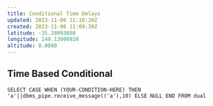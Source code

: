 ```yaml
---
title: Conditional Time Delays
updated: 2023-11-06 11:10:20Z
created: 2023-11-06 11:09:39Z
latitude: -35.28093680
longitude: 149.13000920
altitude: 0.0000
---
```


## Time Based Conditional

`SELECT CASE WHEN (YOUR-CONDITION-HERE) THEN 'a'||dbms_pipe.receive_message(('a'),10) ELSE NULL END FROM dual`